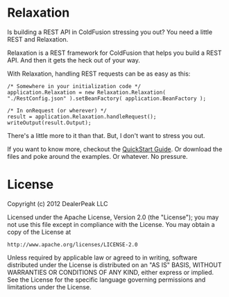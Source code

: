 Relaxation
=====

Is building a REST API in ColdFusion stressing you out? You need a little REST and Relaxation.

Relaxation is a REST framework for ColdFusion that helps you build a REST API. And then it gets the heck out of your way.

With Relaxation, handling REST requests can be as easy as this:

	/* Somewhere in your initialization code */
	application.Relaxation = new Relaxation.Relaxation( "./RestConfig.json" ).setBeanFactory( application.BeanFactory );
	
	/* In onRequest (or wherever) */
	result = application.Relaxation.handleRequest();
	writeOutput(result.Output);

There's a little more to it than that. But, I don't want to stress you out. 

If you want to know more, checkout the [QuickStart Guide](https://github.com/cfchris/Relaxation/wiki/QuickStart-Guide). Or download the files and poke around the examples. Or whatever. No pressure.

# License

Copyright (c) 2012 DealerPeak LLC

Licensed under the Apache License, Version 2.0 (the "License");
you may not use this file except in compliance with the License.
You may obtain a copy of the License at

    http://www.apache.org/licenses/LICENSE-2.0

Unless required by applicable law or agreed to in writing, software
distributed under the License is distributed on an "AS IS" BASIS,
WITHOUT WARRANTIES OR CONDITIONS OF ANY KIND, either express or implied.
See the License for the specific language governing permissions and
limitations under the License.